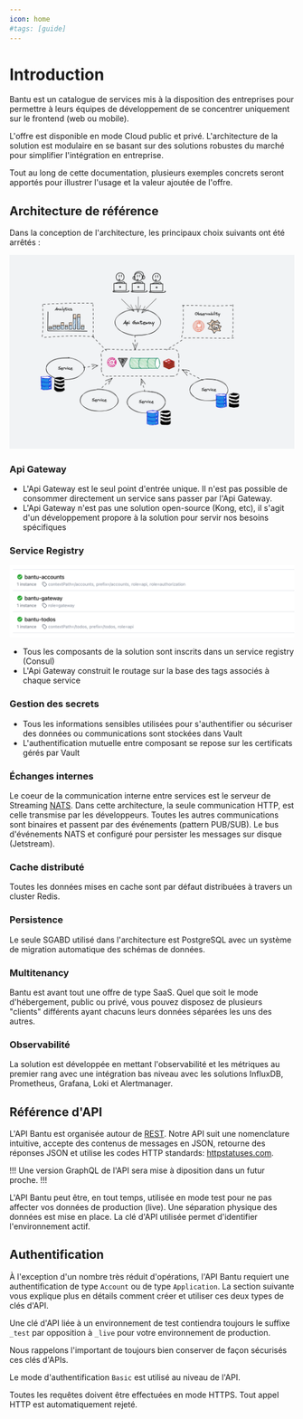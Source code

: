 ```yaml
---
icon: home
#tags: [guide]
---
```

# Introduction

Bantu est un catalogue de services mis à la disposition des entreprises pour permettre à leurs équipes de développement de se concentrer 
uniquement sur le frontend (web ou mobile).

L'offre est disponible en mode Cloud public et privé. L'architecture de la solution est modulaire en se basant sur des solutions robustes du marché
pour simplifier l'intégration en entreprise.

Tout au long de cette documentation, plusieurs exemples concrets seront apportés pour illustrer l'usage
et la valeur ajoutée de l'offre.

## Architecture de référence

Dans la conception de l'architecture, les principaux choix suivants ont été arrêtés :

<img src="./static/img/bantu_archi_1.png" alt="" width="700" />

### Api Gateway

- L'Api Gateway est le seul point d'entrée unique. Il n'est pas possible de consommer directement un service sans passer par l'Api Gateway.
- L'Api Gateway n'est pas une solution open-source (Kong, etc), il s'agit d'un développement propore à la solution pour servir nos besoins spécifiques

### Service Registry

![](./static/img/service_discovery.png)

- Tous les composants de la solution sont inscrits dans un service registry (Consul) 
- L'Api Gateway construit le routage sur la base des tags associés à chaque service 

### Gestion des secrets

- Tous les informations sensibles utilisées pour s'authentifier ou sécuriser des données ou communications sont stockées dans Vault
- L'authentification mutuelle entre composant se repose sur les certificats gérés par Vault

### Échanges internes

Le coeur de la communication interne entre services est le serveur de Streaming [NATS](https://nats.io/). Dans cette architecture,
la seule communication HTTP, est celle transmise par les développeurs. Toutes les autres communications sont binaires et passent
par des événements (pattern PUB/SUB). Le bus d'événements NATS et configuré pour persister les messages sur disque (Jetstream).

### Cache distributé

Toutes les données mises en cache sont par défaut distribuées à travers un cluster Redis.

### Persistence 

Le seule SGABD utilisé dans l'architecture est PostgreSQL avec un système de migration automatique des schémas de données.

### Multitenancy

Bantu est avant tout une offre de type SaaS. Quel que soit le mode d'hébergement, public ou privé, vous pouvez disposez
de plusieurs "clients" différents ayant chacuns leurs données séparées les uns des autres.

### Observabilité 

La solution est développée en mettant l'observabilité et les métriques au premier rang avec une intégration bas niveau
avec les solutions InfluxDB, Prometheus, Grafana, Loki et Alertmanager.


## Référence d'API

L'API Bantu est organisée autour de [REST](https://en.wikipedia.org/wiki/Representational_state_transfer).
Notre API suit une nomenclature intuitive, accepte des contenus de messages en JSON, retourne des réponses JSON et
utilise les codes HTTP standards: [httpstatuses.com](https://httpstatuses.com).

!!!
Une version GraphQL de l'API sera mise à diposition dans un futur proche.
!!!

L'API Bantu peut être, en tout temps, utilisée en mode test pour ne pas affecter vos données de production (live).
Une séparation physique des données est mise en place. La clé d'API utilisée permet d'identifier l'environnement actif.

## Authentification

À l'exception d'un nombre très réduit d'opérations, l'API Bantu requiert une authentification de type `Account` ou de type `Application`.
La section suivante vous explique plus en détails comment créer et utiliser ces deux types de clés d'API.

Une clé d'API liée à un environnement de test contiendra toujours le suffixe `_test` par opposition à `_live` pour votre environnement de production.

Nous rappelons l'important de toujours bien conserver de façon sécurisés ces clés d'APIs.

Le mode d'authentification `Basic` est utilisé au niveau de l'API.

Toutes les requêtes doivent être effectuées en mode HTTPS. Tout appel HTTP est automatiquement rejeté.